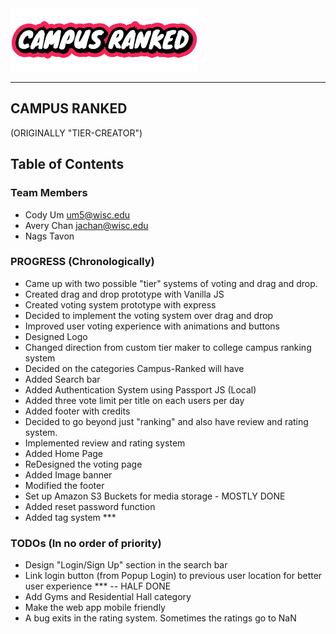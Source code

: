 <img src = "/client/public/asset/temp_logo.png" width = "300px">



<hr />

## CAMPUS RANKED 
(ORIGINALLY "TIER-CREATOR")

## Table of Contents

### Team Members
* Cody Um um5@wisc.edu
* Avery Chan jachan@wisc.edu
* Nags Tavon 



### PROGRESS (Chronologically)
* Came up with two possible "tier" systems of voting and drag and drop.
* Created drag and drop prototype with Vanilla JS
* Created voting system prototype with express
* Decided to implement the voting system over drag and drop
* Improved user voting experience with animations and buttons
* Designed Logo
* Changed direction from custom tier maker to college campus ranking system
* Decided on the categories Campus-Ranked will have
* Added Search bar
* Added Authentication System using Passport JS (Local)
* Added three vote limit per title on each users per day
* Added footer with credits
* Decided to go beyond just "ranking" and also have review and rating system.
* Implemented review and rating system
* Added Home Page
* ReDesigned the voting page
* Added Image banner
* Modified the footer
* Set up Amazon S3 Buckets for media storage - MOSTLY DONE
* Added reset password function
* Added tag system *** 



### TODOs (In no order of priority)
* Design "Login/Sign Up" section in the search bar
* Link login button (from Popup Login) to previous user location for better user experience *** -- HALF DONE
* Add Gyms and Residential Hall category
* Make the web app mobile friendly
* A bug exits in the rating system. Sometimes the ratings go to NaN


